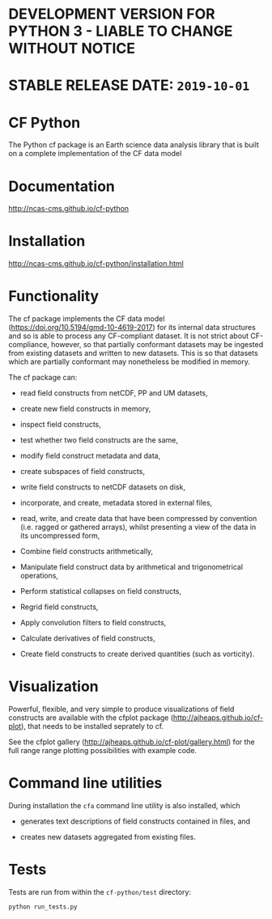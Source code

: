 # DEVELOPMENT VERSION FOR PYTHON 3 - LIABLE TO CHANGE WITHOUT NOTICE

# STABLE RELEASE DATE: ``2019-10-01``


# CF Python

The Python cf package is an Earth science data analysis library that
is built on a complete implementation of the CF data model


# Documentation

http://ncas-cms.github.io/cf-python


# Installation

http://ncas-cms.github.io/cf-python/installation.html


# Functionality

The cf package implements the CF data model
(https://doi.org/10.5194/gmd-10-4619-2017) for its internal data
structures and so is able to process any CF-compliant dataset. It is
not strict about CF-compliance, however, so that partially conformant
datasets may be ingested from existing datasets and written to new
datasets. This is so that datasets which are partially conformant may
nonetheless be modified in memory.

The cf package can:

  * read field constructs from netCDF, PP and UM datasets,
  
  * create new field constructs in memory,
  
  * inspect field constructs,
  
  * test whether two field constructs are the same,
  
  * modify field construct metadata and data,
  
  * create subspaces of field constructs,
  
  * write field constructs to netCDF datasets on disk,
  
  * incorporate, and create, metadata stored in external files,
  
  * read, write, and create data that have been compressed by
    convention (i.e. ragged or gathered arrays), whilst presenting a
    view of the data in its uncompressed form,    
  
  * Combine field constructs arithmetically,
  
  * Manipulate field construct data by arithmetical and
    trigonometrical operations,
  
  * Perform statistical collapses on field constructs,
  
  * Regrid field constructs,
  
  * Apply convolution filters to field constructs,
  
  * Calculate derivatives of field constructs,
  
  * Create field constructs to create derived quantities (such as
    vorticity).


# Visualization

Powerful, flexible, and very simple to produce visualizations of field
constructs are available with the cfplot package
(http://ajheaps.github.io/cf-plot), that needs to be installed
seprately to cf.

See the cfplot gallery (http://ajheaps.github.io/cf-plot/gallery.html)
for the full range range plotting possibilities with example code.


# Command line utilities

During installation the ``cfa`` command line utility is also
installed, which

  * generates text descriptions of field constructs contained in
    files, and

  * creates new datasets aggregated from existing files.


# Tests

Tests are run from within the ``cf-python/test`` directory:

    python run_tests.py
